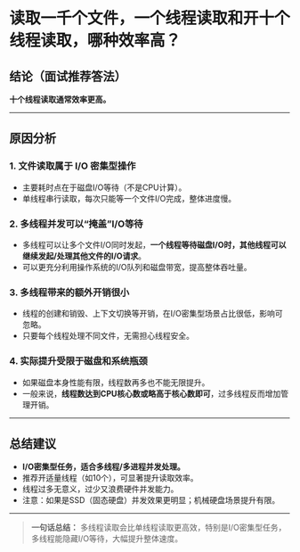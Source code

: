 # 读取一千个文件，一个线程读取和开十个线程读取，哪种效率高？

## 结论（面试推荐答法）
**十个线程读取通常效率更高。**

---

## 原因分析

### 1. 文件读取属于 I/O 密集型操作
- 主要耗时点在于磁盘I/O等待（不是CPU计算）。
- 单线程串行读取，每次只能等一个文件I/O完成，整体进度慢。

### 2. 多线程并发可以“掩盖”I/O等待
- 多线程可以让多个文件I/O同时发起，**一个线程等待磁盘I/O时，其他线程可以继续发起/处理其他文件的I/O请求**。
- 可以更充分利用操作系统的I/O队列和磁盘带宽，提高整体吞吐量。

### 3. 多线程带来的额外开销很小
- 线程的创建和销毁、上下文切换等开销，在I/O密集型场景占比很低，影响可忽略。
- 只要每个线程处理不同文件，无需担心线程安全。

### 4. 实际提升受限于磁盘和系统瓶颈
- 如果磁盘本身性能有限，线程数再多也不能无限提升。
- 一般来说，**线程数达到CPU核心数或略高于核心数即可**，过多线程反而增加管理开销。

---

## 总结建议

- **I/O密集型任务，适合多线程/多进程并发处理。**
- 推荐开适量线程（如10个），可显著提升读取效率。
- 线程过多无意义，过少又浪费硬件并发能力。
- 注意：如果是SSD（固态硬盘）并发效果更明显；机械硬盘场景提升有限。

---

> **一句话总结：**
> 多线程读取会比单线程读取更高效，特别是I/O密集型任务，多线程能隐藏I/O等待，大幅提升整体速度。